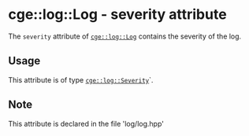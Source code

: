 # cge::log::Log - severity attribute

The `severity` attribute of [`cge::log::Log`](./../Log.md) contains the severity of the log.

## Usage

This attribute is of type [`cge::log::Severity`](./../Severity.md)`.

## Note

This attribute is declared in the file 'log/log.hpp'